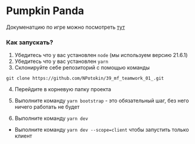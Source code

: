 # Pumpkin Panda

Докуменатцию по игре можно посмотреть [тут](./Game.md)


### Как запускать?

1. Убедитесь что у вас установлен `node` (мы используем версию 21.6.1)
2. Убедитесь что у вас установлен `yarn`
3. Склонируйте себе репозиторий с помощью команды 
```
git clone https://github.com/NPotokin/39_mf_teamwork_01_.git
```
4. Перейдите в корневую папку проекта
5. Выполните команду `yarn bootstrap` - это обязательный шаг, без него ничего работать не будет

6. Выполните команду `yarn dev`
- Выполните команду `yarn dev --scope=client` чтобы запустить только клиент






